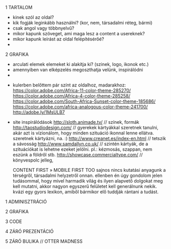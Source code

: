 <!--kérdések-->
1 TARTALOM
  - kinek szól az oldal?
  - kik fogják leginkább használni? (kor, nem, társadalmi réteg, bármi)
  - csak angol vagy többnyelvű?
  - mikor kapunk szöveget, ami maga lesz a content a usereknek?
  - mikor kapunk leírást az oldal felépítésérőé?
  -


2 GRAFIKA
  - arculati elemek elemeket ki alakítja ki? (szinek, logo, ikonok etc.)
  - amennyiben van elképzelés megoszthatja velünk, inspirálódni
  -


<!--ötletek-->

  - kulerben belőttem pár színt az oldalhoz, madarakhoz:
  https://color.adobe.com/Africa-11-color-theme-285270/
  https://color.adobe.com/Africa-4-color-theme-285258/
  https://color.adobe.com/South-Africa-Sunset-color-theme-185686/
  https://color.adobe.com/africa-analogous-color-theme-241700/
  http://adobe.ly/1MsULB7

  - site inspirálódások
  http://sloth.animade.tv/ // színek, formák
  http://taostudiodesign.com/ // gyerekek kártyákkal szeretnek tanulni, akár azt is vízionálom, hogy minden szituáció ikonnal lenne ellátva. szeretnek kártyázni, na. :)
  http://www.creanet.es/index-en.html // tetszik a sávosság
  http://www.samdallyn.co.uk/ // szintén kártyák, de a szituációkat is lehetne ezeket jelölni. pl.: kézmosás, szappan, nem eszünk a földről stb.
  http://showcase.commercialtype.com/ // könyvespolc jelleg,

    CONTENT FIRST » MOBILE FIRST TOO
    sajnos nincs kutatási anyagunk a térségről, társadalmi helyzetről onnan. ellenben én úgy gondolom jelen tudásommal, hogy mivel harmadik világ és ilyen alapvető dolgokat meg kell mutatni, akkor nagyon egyszerű felületet kell generálnunk nekik. kvázi egy gyors lexikon, amiből bármikor elő tuddják rántani a tudást. 

<!--feladatok-->
  1 ADMINISZTRÁCIÓ

  2 GRAFIKA

  3 CODE

  4 ZÁRÓ PREZENTÁCIÓ

  5 ZÁRÓ BULIKA // OTTER MADNESS
